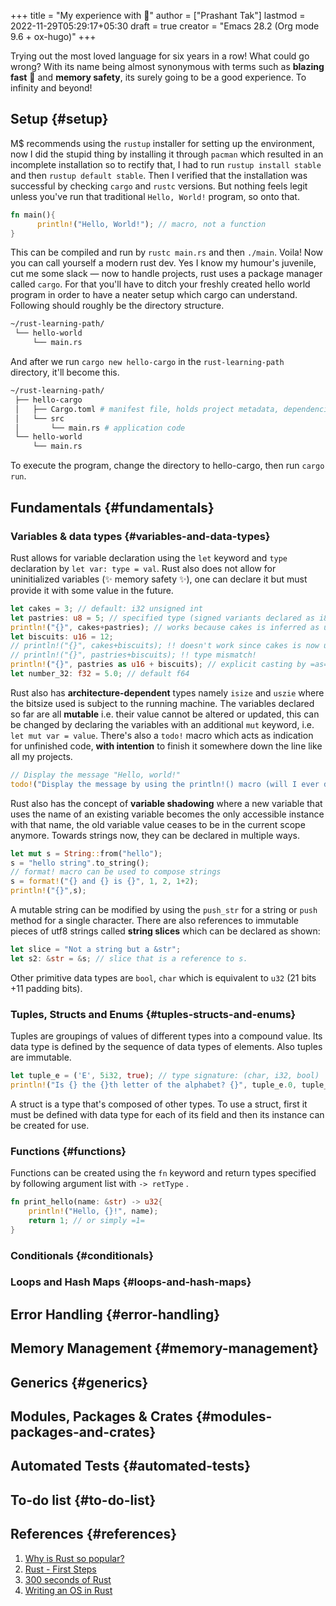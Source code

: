 +++
title = "My experience with 🦀"
author = ["Prashant Tak"]
lastmod = 2022-11-29T05:29:17+05:30
draft = true
creator = "Emacs 28.2 (Org mode 9.6 + ox-hugo)"
+++

Trying out the most loved language for six years in a row! What could go wrong? With its name being almost synonymous with terms such as **blazing fast** 🚀 and **memory safety**, its surely going to be a good experience. To infinity and beyond!


## Setup {#setup}

M$ recommends using the `rustup` installer for setting up the environment, now I did the stupid thing by installing it through `pacman` which resulted in an incomplete installation so to rectify that, I had to run `rustup install stable` and then `rustup default stable`. Then I verified that the installation was successful by checking `cargo` and `rustc` versions. But nothing feels legit unless you've run that traditional `Hello, World!` program, so onto that.

```rust
fn main(){
      println!("Hello, World!"); // macro, not a function
}
```

This can be compiled and run by `rustc main.rs` and then `./main`. Voila! Now you can call yourself a modern rust dev. Yes I know my humour's juvenile, cut me some slack — now to handle projects, rust uses a package manager called `cargo`. For that you'll have to ditch your freshly created hello world program in order to have a neater setup which cargo can understand. Following should roughly be the directory structure.

```sh
~/rust-learning-path/
 └── hello-world
     └── main.rs
```

And after we run `cargo new hello-cargo` in the `rust-learning-path` directory, it'll become this.

```sh
~/rust-learning-path/
 ├── hello-cargo
 │   ├── Cargo.toml # manifest file, holds project metadata, dependencies
 │   └── src
 │       └── main.rs # application code
 └── hello-world
     └── main.rs
```

To execute the program, change the directory to hello-cargo, then run `cargo run`.


## Fundamentals {#fundamentals}


### Variables &amp; data types {#variables-and-data-types}

Rust allows for variable declaration using the `let` keyword and `type` declaration by  `let var: type = val`. Rust also does not allow for uninitialized variables (✨ memory safety ✨), one can declare it but must provide it with some value in the future.

```rust
let cakes = 3; // default: i32 unsigned int
let pastries: u8 = 5; // specified type (signed variants declared as i8)
println!("{}", cakes+pastries); // works because cakes is inferred as u8
let biscuits: u16 = 12;
// println!("{}", cakes+biscuits); !! doesn't work since cakes is now u8 after line 3
// println!("{}", pastries+biscuits); !! type mismatch!
println!("{}", pastries as u16 + biscuits); // explicit casting by =as=
let number_32: f32 = 5.0; // default f64
```

Rust also has **architecture-dependent** types namely `isize` and `uszie` where the bitsize used is subject to the running machine. The variables declared so far are all **mutable** i.e. their value cannot be altered or updated, this can be changed by declaring the variables with an additional `mut` keyword, i.e. `let mut var = value`. There's also a `todo!` macro which acts as indication for unfinished code, **with intention** to finish it somewhere down the line like all my projects.

```rust
// Display the message "Hello, world!"
todo!("Display the message by using the println!() macro (will I ever do it?? hmm 🤔)");
```

Rust also has the concept of **variable shadowing** where a new variable that uses the name of an existing variable becomes the only accessible instance with that name, the old variable value ceases to be in the current scope anymore. Towards strings now, they can be declared in multiple ways.

```rust
let mut s = String::from("hello");
s = "hello string".to_string();
// format! macro can be used to compose strings
s = format!("{} and {} is {}", 1, 2, 1+2);
println!("{}",s);
```

A mutable string can be modified by using the `push_str` for a string or `push` method for a single character. There are also references to  immutable pieces of utf8 strings called **string slices** which can be declared as shown:

```rust
let slice = "Not a string but a &str";
let s2: &str = &s; // slice that is a reference to s.
```

Other primitive data types are `bool`, `char` which is equivalent to `u32` (21 bits +11 padding bits).


### Tuples, Structs and Enums {#tuples-structs-and-enums}

Tuples are groupings of values of different types into a compound value. Its data type is defined by the sequence of data types of elements. Also tuples are immutable.

```rust
let tuple_e = ('E', 5i32, true); // type signature: (char, i32, bool)
println!("Is {} the {}th letter of the alphabet? {}", tuple_e.0, tuple_e.1, tuple_e.2);
```

A struct is a type that's composed of other types. To use a struct, first it must be defined with data type for each of its field and then its instance can be created for use.


### Functions {#functions}

Functions can be created using the `fn` keyword and return types specified by following argument list with `-> retType` .

```rust
fn print_hello(name: &str) -> u32{
    println!("Hello, {}!", name);
    return 1; // or simply =1=
}
```


### Conditionals {#conditionals}


### Loops and Hash Maps {#loops-and-hash-maps}


## Error Handling {#error-handling}


## Memory Management {#memory-management}


## Generics {#generics}


## Modules, Packages &amp; Crates {#modules-packages-and-crates}


## Automated Tests {#automated-tests}


## To-do list {#to-do-list}


## References {#references}

1.  [Why is Rust so popular?](https://stackoverflow.blog/2020/01/20/what-is-rust-and-why-is-it-so-popular/)
2.  [Rust - First Steps](https://docs.microsoft.com/en-us/learn/paths/rust-first-steps/?source=learn)
3.  [300 seconds of Rust](https://www.youtube.com/playlist?list=PLwhLlO5Vugx6KCwTpW_4fUeES2jdkDSW9)
4.  [Writing an OS in Rust](https://os.phil-opp.com/)
